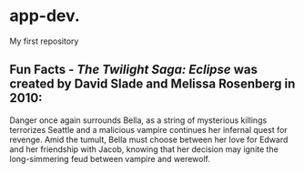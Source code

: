 # app-dev.
My first repository
## Fun Facts - *The Twilight Saga: Eclipse* was created by **David Slade** and **Melissa Rosenberg** in **2010**: 
Danger once again surrounds Bella, as a string of mysterious killings terrorizes Seattle and a malicious vampire continues her infernal quest for revenge. Amid the tumult, Bella must choose between her love for Edward and her friendship with Jacob, knowing that her decision may ignite the long-simmering feud between vampire and werewolf.
